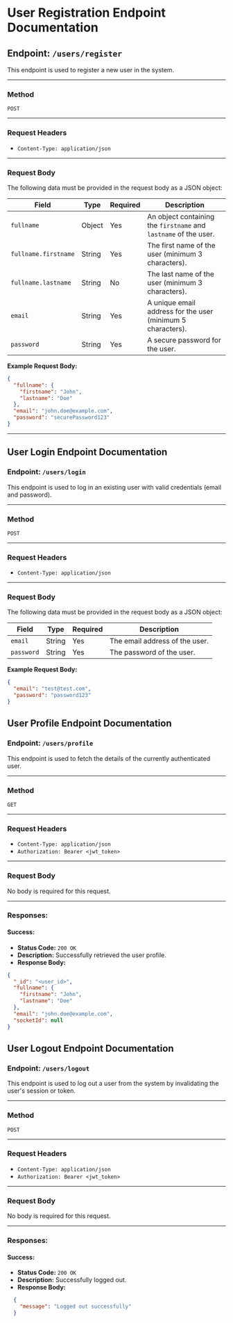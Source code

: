 # User Registration Endpoint Documentation

## **Endpoint**: `/users/register`
This endpoint is used to register a new user in the system.

---

### **Method**
`POST`

---

### **Request Headers**
- `Content-Type: application/json`

---

### **Request Body**
The following data must be provided in the request body as a JSON object:

| Field          | Type     | Required | Description                                       |
|----------------|----------|----------|---------------------------------------------------|
| `fullname`     | Object   | Yes      | An object containing the `firstname` and `lastname` of the user. |
| `fullname.firstname` | String   | Yes      | The first name of the user (minimum 3 characters). |
| `fullname.lastname`  | String   | No       | The last name of the user (minimum 3 characters).  |
| `email`        | String   | Yes      | A unique email address for the user (minimum 5 characters). |
| `password`     | String   | Yes      | A secure password for the user.                  |

**Example Request Body:**
```json
{
  "fullname": {
    "firstname": "John",
    "lastname": "Doe"
  },
  "email": "john.doe@example.com",
  "password": "securePassword123"
}
```
---
## **User Login Endpoint Documentation**

### **Endpoint**: `/users/login`
This endpoint is used to log in an existing user with valid credentials (email and password).

---

### **Method**
`POST`

---

### **Request Headers**
- `Content-Type: application/json`

---

### **Request Body**
The following data must be provided in the request body as a JSON object:

| Field     | Type   | Required | Description                          |
|-----------|--------|----------|--------------------------------------|
| `email`   | String | Yes      | The email address of the user.       |
| `password`| String | Yes      | The password of the user.            |

**Example Request Body:**
```json
{
  "email": "test@test.com",
  "password": "password123"
}
```

## **User Profile Endpoint Documentation**

### **Endpoint**: `/users/profile`  
This endpoint is used to fetch the details of the currently authenticated user.

---

### **Method**  
`GET`

---

### **Request Headers**
- `Content-Type: application/json`
- `Authorization: Bearer <jwt_token>`

---

### **Request Body**  
No body is required for this request.

---

### **Responses:**

#### **Success:**
- **Status Code:** `200 OK`
- **Description:** Successfully retrieved the user profile.
- **Response Body:**

```json
{
  "_id": "<user_id>",
  "fullname": {
    "firstname": "John",
    "lastname": "Doe"
  },
  "email": "john.doe@example.com",
  "socketId": null
}
```

## **User Logout Endpoint Documentation**

### **Endpoint**: `/users/logout`
This endpoint is used to log out a user from the system by invalidating the user's session or token.

---

### **Method**
`POST`

---

### **Request Headers**
- `Content-Type: application/json`
- `Authorization: Bearer <jwt_token>`

---

### **Request Body**
No body is required for this request.

---

### **Responses:**

#### **Success:**
- **Status Code:** `200 OK`
- **Description:** Successfully logged out.
- **Response Body:**
  
```json
  {
    "message": "Logged out successfully"
  }
